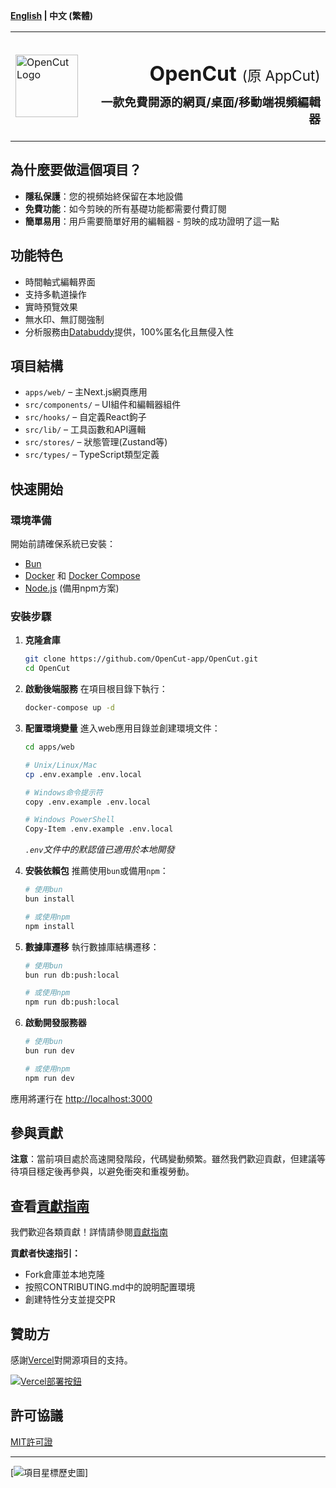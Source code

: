 **[English](./README.md) | 中文 (繁體)**

<table width="100%">
  <tr>
    <td align="left" width="120">
      <img src="apps/web/public/logo.png" alt="OpenCut Logo" width="100" />
    </td>
    <td align="right">
      <h1>OpenCut <span style="font-size: 0.7em; font-weight: normal;">(原 AppCut)</span></h1>
      <h3 style="margin-top: -10px;">一款免費開源的網頁/桌面/移動端視頻編輯器</h3>
    </td>
  </tr>
</table>

## 為什麼要做這個項目？

- **隱私保護**：您的視頻始終保留在本地設備
- **免費功能**：如今剪映的所有基礎功能都需要付費訂閱
- **簡單易用**：用戶需要簡單好用的編輯器 - 剪映的成功證明了這一點

## 功能特色

- 時間軸式編輯界面
- 支持多軌道操作
- 實時預覽效果
- 無水印、無訂閱強制
- 分析服務由[Databuddy](https://www.databuddy.cc?utm_source=opencut)提供，100%匿名化且無侵入性

## 項目結構

- `apps/web/` – 主Next.js網頁應用
- `src/components/` – UI組件和編輯器組件
- `src/hooks/` – 自定義React鉤子
- `src/lib/` – 工具函數和API邏輯
- `src/stores/` – 狀態管理(Zustand等)
- `src/types/` – TypeScript類型定義

## 快速開始

### 環境準備

開始前請確保系統已安裝：

- [Bun](https://bun.sh/docs/installation)
- [Docker](https://docs.docker.com/get-docker/) 和 [Docker Compose](https://docs.docker.com/compose/install/)
- [Node.js](https://nodejs.org/en/) (備用npm方案)

### 安裝步驟

1. **克隆倉庫**

    ```bash
    git clone https://github.com/OpenCut-app/OpenCut.git
    cd OpenCut
    ```

2. **啟動後端服務**
   在項目根目錄下執行：

    ```bash
    docker-compose up -d
    ```

3. **配置環境變量**
   進入web應用目錄並創建環境文件：

    ```bash
    cd apps/web

    # Unix/Linux/Mac
    cp .env.example .env.local

    # Windows命令提示符
    copy .env.example .env.local

    # Windows PowerShell
    Copy-Item .env.example .env.local
    ```

    *`.env`文件中的默認值已適用於本地開發*

4. **安裝依賴包**
   推薦使用`bun`或備用`npm`：

    ```bash
    # 使用bun
    bun install

    # 或使用npm
    npm install
    ```

5. **數據庫遷移**
   執行數據庫結構遷移：

    ```bash
    # 使用bun
    bun run db:push:local

    # 或使用npm
    npm run db:push:local
    ```

6. **啟動開發服務器**

    ```bash
    # 使用bun
    bun run dev

    # 或使用npm
    npm run dev
    ```

應用將運行在 [http://localhost:3000](http://localhost:3000)

## 參與貢獻

**注意**：當前項目處於高速開發階段，代碼變動頻繁。雖然我們歡迎貢獻，但建議等待項目穩定後再參與，以避免衝突和重複勞動。

## 查看[貢獻指南](.github/CONTRIBUTING.md)

我們歡迎各類貢獻！詳情請參閱[貢獻指南](.github/CONTRIBUTING.md)

**貢獻者快速指引：**

- Fork倉庫並本地克隆
- 按照CONTRIBUTING.md中的說明配置環境
- 創建特性分支並提交PR

## 贊助方

感謝[Vercel](https://vercel.com?utm_source=github-opencut&utm_campaign=oss)對開源項目的支持。

[![Vercel部署按鈕](https://vercel.com/button)](https://vercel.com/new/clone?repository-url=https%3A%2F%2Fgithub.com%2FOpenCut-app%2FOpenCut&project-name=opencut&repository-name=opencut)

## 許可協議

[MIT許可證](LICENSE)

---

[![項目星標歷史圖](https://api.star-history.com/svg?repos=opencut-app/opencut&type=Date)]